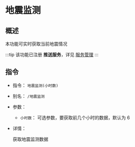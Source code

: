 # 地震监测

## 概述

本功能可实时获取当前地震情况

:::tip
该功能已注册 **推送服务**，详见 [服务管理](../admin/task_manager.md)
:::

## 指令

- 指令： `地震监测(小时数)`

- 别名： `/地震监测`

- 参数：

  - `小时数`： 可选参数，要获取前几个小时的数据，默认为 6

- 详情：

  获取地震监测数据
